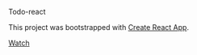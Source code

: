 Todo-react

This project was bootstrapped with [Create React App](https://github.com/facebook/create-react-app).

[Watch](https://todo-react-mu.vercel.app/)
